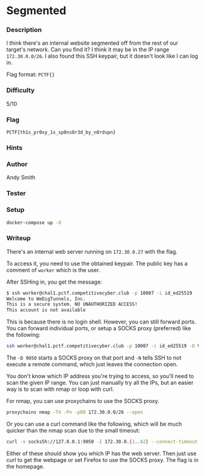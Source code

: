 # Segmented

### Description

I think there's an internal website segmented off from the rest of our target's network. Can you find it? I think it may be in the IP range `172.30.0.0/26`. I also found this SSH keypair, but it doesn't look like I can log in.

Flag format: `PCTF{}`

### Difficulty

5/10

### Flag

`PCTF{th1s_pr0xy_1s_sp0ns0r3d_by_n0rdvpn}`

### Hints

### Author

Andy Smith

### Tester

### Setup

```bash
docker-compose up -d
```

### Writeup

There's an internal web server running on `172.30.0.27` with the flag.

To access it, you need to use the obtained keypair. The public key has a comment of `worker` which is the user.

After SSHing in, you get the message:

```bash
$ ssh worker@chal1.pctf.competitivecyber.club -p 10007 -i id_ed25519
Welcome to WeDigTunnels, Inc.
This is a secure system. NO UNAUTHORIZED ACCESS!
This account is not available
```

This is because there is no login shell. However, you can still forward ports. You can forward individual ports, or setup a SOCKS proxy (preferred) like the following:

```bash
ssh worker@chal1.pctf.competitivecyber.club -p 10007 -i id_ed25519 -D 9050 -N
```

The `-D 9050` starts a SOCKS proxy on that port and `-N` tells SSH to not execute a remote command, which just leaves the connection open.

You don't know which IP address you're trying to access, so you'll need to scan the given IP range. You can just manually try all the IPs, but an easier way is to scan with nmap or loop with curl.

For nmap, you can use proxychains to use the SOCKS proxy.

```bash
proxychains nmap -T4 -Pn -p80 172.30.0.0/26 --open
```

Or you can use a curl command like the following, which will be much quicker than the nmap scan due to the small timeout:

```bash
curl -x socks5h://127.0.0.1:9050 -I 172.30.0.{1..62} --connect-timeout 0.3
```

Either of these should show you which IP has the web server. Then just use curl to get the webpage or set Firefox to use the SOCKS proxy. The flag is in the homepage.
